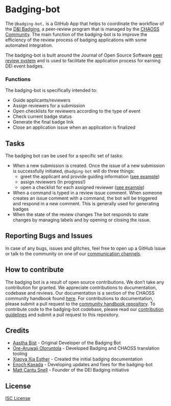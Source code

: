 # Badging-bot

The `@badging-bot,` is a GitHub App that helps to coordinate the workflow of the [D&I Badging](https://handbook.chaoss.community/community-handbook/badging/overview), a peer-review program that is managed by the [CHAOSS Community](https://handbook.chaoss.community/community-handbook/). The main function of the badging-bot is to improve the efficiency of the review process of badging applications with some automated integration.

The badging-bot is built around the Journal of Open Source Software [peer review system](https://joss.readthedocs.io/en/latest/) and is used to facilitate the application process for earning DEI event badges.

### Functions

The badging-bot is specifically intended to:

- Guide applicants/reviewers
- Assign reviewers for a submission
- Open checklists for reviewers according to the type of event
- Check current badge status
- Generate the final badge link
- Close an application issue when an application is finalized

## Tasks

The badging bot can be used for a specific set of tasks:

- When a new submission is created. Once the issue of a new submission is successfully initiated, `@badging-bot` will do three things:
  - greet the applicant and provide guiding information \([see example](https://github.com/badging/event-diversity-and-inclusion/issues/46#issuecomment-674938374)\)
  - assign reviewers (In progress!)
  - open a checklist for each assigned reviewer \([see example](https://github.com/badging/event-diversity-and-inclusion/issues/46#issuecomment-674938396)\)
- When a command is typed in a review issue comment.
  When someone creates an issue comment with a command, the bot will be triggered and respond in a new comment. This is generally used for generating badges
- When the state of the review changes
  The bot responds to state changes by managing labels and by opening or closing the issue.

## Reporting Bugs and Issues

In case of any bugs, issues and glitches, feel free to open up a GitHub Issue or talk to the community on one of our [communication channels](https://chaoss.community/participate/).

## How to contribute

The badging bot is a result of open source contributions. We don’t take any contribution for granted. We appreciate contributions to documentation, codebase and reviews.
Our documentation is a section of the CHAOSS community handbook found [here](https://handbook.chaoss.community/community-handbook/badging/overview). For contributions to documentation, please submit a pull request to the [community handbook repository](https://www.google.com/url?sa=t&source=web&rct=j&url=https://github.com/chaoss/community-handbook&ved=2ahUKEwiBxqfM4rj2AhUDNn0KHUxMAdoQFnoECAMQAQ&usg=AOvVaw3VD3BYnkDUeeDtkYI0F4gD).
To contribute code to the badging-bot codebase, please read our [contribution guidelines](https://handbook.chaoss.community/community-handbook/contributing/design) and submit a pull request to this repository.

## Credits

- [Aastha Bist](https://github.com/bistaastha) - Original Developer of the Badging Bot
- [Ore-Aruwaji Oloruntola](https://github.com/thecraftman) - Developed Badging and CHAOSS translation tooling
- [Xiaoya Xia Esther](https://github.com/xiaoya-Esther) - Created the initial badging documentation
- [Enoch Kaxada](https://github.com/kaxada) - Developing updates and fixes for the badging-bot
- [Matt Cantu Snell](https://github.com/Nebrethar) - Founder of the DEI Badging initiative

## License

[ISC License](https://github.com/badging/badging-bot/blob/glitch/LICENSE)

